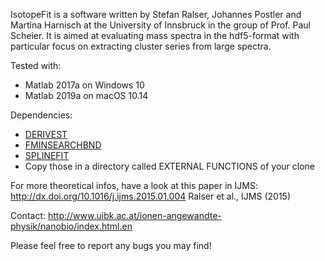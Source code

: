 IsotopeFit is a software written by Stefan Ralser, Johannes Postler and Martina Harnisch at the University of Innsbruck in the group of Prof. Paul Scheier. It is aimed at evaluating mass spectra in the hdf5-format with particular focus on extracting cluster series from large spectra.

Tested with:
 * Matlab 2017a on Windows 10
 * Matlab 2019a on macOS 10.14

Dependencies:
 * [DERIVEST](http://www.mathworks.com/matlabcentral/fileexchange/13490-adaptive-robust-numerical-differentiation/content/DERIVESTsuite/derivest.m)
 * [FMINSEARCHBND](http://de.mathworks.com/matlabcentral/fileexchange/8277-fminsearchbnd--fminsearchcon)
 * [SPLINEFIT](http://de.mathworks.com/matlabcentral/fileexchange/13812-splinefit)
 * Copy those in a directory called EXTERNAL FUNCTIONS of your clone

For more theoretical infos, have a look at this paper in IJMS:
http://dx.doi.org/10.1016/j.ijms.2015.01.004
Ralser et al., IJMS (2015)
 
Contact:
http://www.uibk.ac.at/ionen-angewandte-physik/nanobio/index.html.en

Please feel free to report any bugs you may find!
